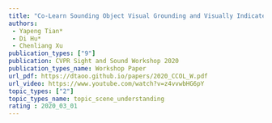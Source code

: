 ```yaml
---  
title: "Co-Learn Sounding Object Visual Grounding and Visually Indicated Sound Separation in A Cycle"  
authors:  
 - Yapeng Tian*  
 - Di Hu*  
 - Chenliang Xu  
publication_types: ["9"]  
publication: CVPR Sight and Sound Workshop 2020   
publication_types_name: Workshop Paper  
url_pdf: https://dtaoo.github.io/papers/2020_CCOL_W.pdf  
url_video: https://www.youtube.com/watch?v=z4vvwbHG6pY  
topic_types: ["2"]
topic_types_name: topic_scene_understanding
rating : 2020_03_01
---  
```


